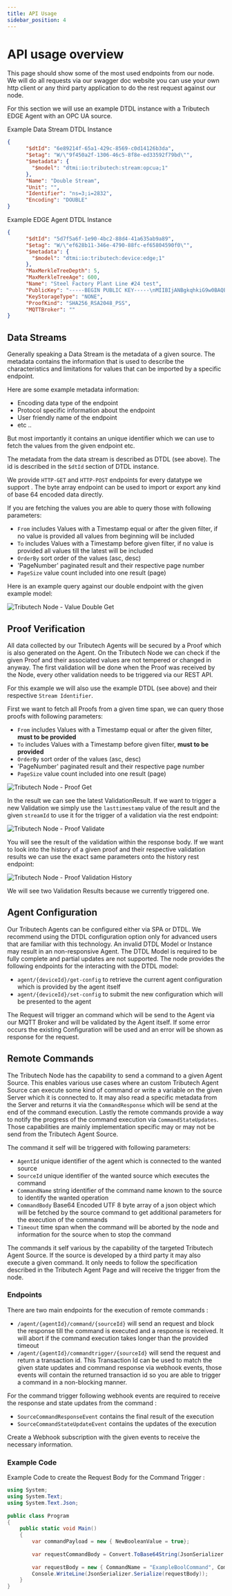```yaml
---
title: API Usage
sidebar_position: 4
---
```

# API usage overview

This page should show some of the most used endpoints from our node. 
We will do all requests via our swagger doc website you can use your own http client or any third party application to do the rest request against our node. 


For this section we will use an example DTDL instance with a Tributech EDGE Agent with an OPC UA source.

Example Data Stream DTDL Instance
~~~ json
{
      "$dtId": "6e89214f-65a1-429c-8569-c0d14126b3da",
      "$etag": "W/\"9f450a2f-1306-46c5-8f8e-ed33592f79bd\"",
      "$metadata": {
        "$model": "dtmi:io:tributech:stream:opcua;1"
      },
      "Name": "Double Stream",
      "Unit": "",
      "Identifier": "ns=3;i=2832",
      "Encoding": "DOUBLE"
}
~~~

Example EDGE Agent DTDL Instance
~~~ json 
{
      "$dtId": "5d7f5a6f-1e90-4bc2-88d4-41a635ab9a89",
      "$etag": "W/\"ef628b11-346e-4790-88fc-ef65804590f0\"",
      "$metadata": {
        "$model": "dtmi:io:tributech:device:edge;1"
      },
      "MaxMerkleTreeDepth": 5,
      "MaxMerkleTreeAge": 600,
      "Name": "Steel Factory Plant Line #24 test",
      "PublicKey": "-----BEGIN PUBLIC KEY-----\nMIIBIjANBgkqhkiG9w0BAQEFAAOCAQ8AMIIBCgKCAQEA2vZ+/prceZnTywahSGFH\nEcnGoZjYzzcCGAYVk5wPP3/n4qDj9HwP9dXNlvCE6NRoQwVZJ8JcO4Gjz50939dx\nvi+CCEh6xKL1SY6eh6lzSaATJdpcUwji4XOkv3zClRO32KIcNG2bWawiWQlZLxzMMhWJVlboKAbl/XIXB6XhWn/Fi5T7ViYblI9FjAaBDhHPizegGqDmRM8YGg5HcLJf\nw6To9bj603+/YIBPA4zEuP441RRCIj9WZi9J22gtF2ekFtq/N13GFa4wYfQeKmYQ\nowIDAQAB\n-----END PUBLIC KEY-----",
      "KeyStorageType": "NONE",
      "ProofKind": "SHA256_RSA2048_PSS",
      "MQTTBroker": ""
}
~~~
## Data Streams
Generally speaking a Data Stream is the metadata of a given source. The metadata contains the information that is used to describe the characteristics and limitations for values that can be imported by a specific endpoint.

Here are some example metadata information:

- Encoding data type of the endpoint
- Protocol specific information about the endpoint 
- User friendly name of the endpoint
- etc ..

But most importantly it contains an unique identifier which we can use to fetch the values from the given endpoint etc. 

The metadata from the data stream is described as DTDL (see above). The id is described in the `$dtId` section of DTDL instance.


We provide `HTTP-GET` and `HTTP-POST` endpoints for every datatype we support . The byte array endpoint can be used to import or export any kind of base 64 encoded data directly. 

If you are fetching the values you are able to query those with following parameters: 

- `From` includes Values with a Timestamp equal or after the given filter, if no value is provided all values from beginning will be included
- `To` includes Values with a Timestamp before given filter, if no value is provided all values till the latest will be included
- `OrderBy` sort order of the values (asc, desc)
- 'PageNumber' paginated result and their respective page number
- `PageSize` value count included into one result (page)

Here is an example query against our double endpoint with the given example model:

![Tributech Node - Value Double Get](./img/DoubleGETRequest.png)

## Proof Verification

All data collected by our Tributech Agents will be secured by a Proof which is also generated on the Agent. On the Tributech Node we can check if the given Proof and their associated values are not tempered or changed in anyway.  The first validation will be done when the Proof was received by the Node, every other validation needs to be triggered via our REST API. 

For this example we will also use the example DTDL (see above) and their respective `Stream Identifier`. 


First we want to fetch all Proofs from a given time span, we can query those proofs with following parameters:

- `From` includes Values with a Timestamp equal or after the given filter, **must to be provided**
- `To` includes Values with a Timestamp before given filter, **must to be provided**
- `OrderBy` sort order of the values (asc, desc)
- 'PageNumber' paginated result and their respective page number
- `PageSize` value count included into one result (page)

![Tributech Node - Proof  Get](./img/ProofGet.png)

In the result we can see the latest ValidationResult. If we want to trigger a new Validation we simply use the `lasttimestamp` value of the result and the given `streamId`  to use it for the  trigger of a validation via the rest endpoint:

![Tributech Node - Proof  Validate](./img/ProofValidate.png)

You will see the result of the validation within the response body. If we want to look into the history of a given proof and their respective validation results we can use the exact same parameters onto the history rest endpoint: 


![Tributech Node - Proof  Validation History](./img/ProofValidationHistory.png)

We will see two Validation Results because we currently triggered one. 


## Agent Configuration

Our Tributech Agents can be configured either via SPA or DTDL. We recommend using the DTDL configuration option only for advanced users that are familiar with this technology. An invalid DTDL Model or Instance may result in an non-responsive Agent. The DTDL Model is required to be fully complete and partial updates are not supported. The node provides the following endpoints for the interacting with the DTDL model:

- `agent/{deviceId}/get-config` to retrieve the current agent configuration which is provided by the agent itself 
- `agent/{deviceId}/set-config` to submit the new configuration which will be presented to the agent

The Request will trigger an command which will be send to the Agent via our MQTT Broker and will be validated by the Agent itself. If some error occurs the existing Configuration will be used and an error will be shown as response for the request. 


## Remote Commands
  
The Tributech Node has the capability to send a command to a given Agent Source. This enables various use cases where an custom Tributech Agent Source can execute some kind of command or write a variable on the given Server which it is connected to. It may also read a specific metadata from the Server and returns it via the `CommandResponse` which will be send at the end of the command execution. Lastly the remote commands provide a way to notify the progress of the command execution via `CommandStateUpdates`. Those capabilities are mainly implementation specific may or may not be send from the Tributech Agent Source.


The command it self will be triggered with following parameters: 

- `AgentId` unique identifier of the agent which is connected to the wanted source
- `SourceId` unique identifier of the wanted source which executes the command
- `CommandName` string identifier of the command name known to the source to identify the wanted operation 
- `CommandBody` Base64 Encoded UTF 8 byte array of a json object which will be fetched by the source command to get additional parameters for the execution of the commands
- `Timeout` time span when the command will be aborted by the node and information for the source when to stop the command


The commands it self various by the capability of the targeted Tributech Agent Source. If the source is developed by a third party it may also execute a given command. It only needs to follow the specification described in the Tributech Agent Page and will receive the trigger from the node.  

### Endpoints

There are two main endpoints for the execution of remote commands : 

- `/agent/{agentId}/command/{sourceId}` will send an request and block the response till the command is executed and a response is received. It will abort if the command execution takes longer than the provided timeout
- `/agent/{agentId}/commandtrigger/{sourceId}` will send the request and return a transaction id. This Transaction Id can be used to match the given state updates and command response via webhook events, those events will contain the returned transaction id so you are able to trigger a command in a non-blocking manner. 

For the command trigger following webhook events are required to receive the response and state updates from the command : 

- `SourceCommandResponseEvent` contains the final result of the execution
- `SourceCommandStateUpdateEvent` contains the updates of the execution


Create a Webhook subscription with the given events to receive the necessary information.

### Example Code 

Example Code to create the Request Body for the Command Trigger : 

~~~ csharp
using System;
using System.Text;
using System.Text.Json;
					
public class Program
{
	public static void Main()
	{
		var commandPayload = new { NewBooleanValue = true};
		
		var requestCommandBody = Convert.ToBase64String(JsonSerializer.SerializeToUtf8Bytes(commandPayload));
		
		var requestBody = new { CommandName = "ExampleBoolCommand", CommandBody = requestCommandBody, Timeout = TimeSpan.FromSeconds(30)};
		Console.WriteLine(JsonSerializer.Serialize(requestBody));
	}
}
~~~
